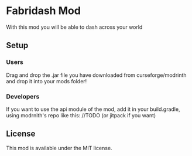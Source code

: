 # Fabridash Mod
With this mod you will be able to dash across your world 
## Setup
### Users
Drag and drop the .jar file you have downloaded from curseforge/modrinth and drop it into your mods folder!
### Developers
If you want to use the api module of the mod, add it in your build.gradle, using modrnith's repo like this:
//TODO
(or jitpack if you want)

## License

This mod is available under the MIT license.
